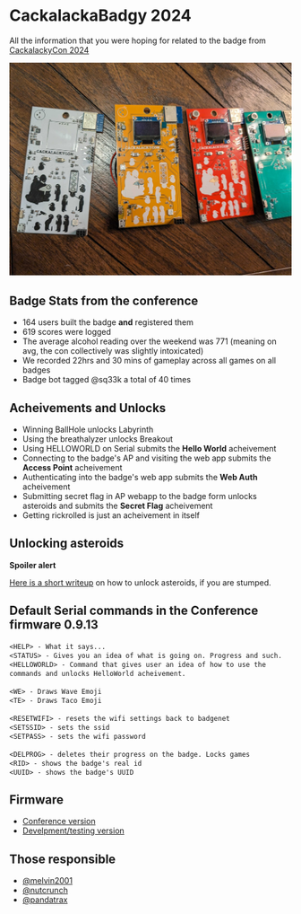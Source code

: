 # CackalackaBadgy 2024

All the information that you were hoping for related to the badge from [CackalackyCon 2024](https://cackalackycon.org/index.html) 

![alt text](https://github.com/lockfale/cackalackabadgyfirmware2024/blob/main/media/badges.jpg)

## Badge Stats from the conference 
- 164 users built the badge **and** registered them
- 619 scores were logged
- The average alcohol reading over the weekend was 771 (meaning on avg, the con collectively was slightly intoxicated)
- We recorded 22hrs and 30 mins of gameplay across all games on all badges
- Badge bot tagged @sq33k a total of 40 times

## Acheivements and Unlocks
- Winning BallHole unlocks Labyrinth
- Using the breathalyzer unlocks Breakout
- Using HELLOWORLD on Serial submits the **Hello World** acheivement
- Connecting to the badge's AP and visiting the web app submits the **Access Point** acheivement
- Authenticating into the badge's web app submits the **Web Auth** acheivement 
- Submitting secret flag in AP webapp to the badge form unlocks asteroids and submits the **Secret Flag** acheivement
- Getting rickrolled is just an acheivement in itself

## Unlocking asteroids
**Spoiler alert**

[Here is a short writeup](https://github.com/lockfale/cackalackabadgyfirmware2024/blob/main/AccessPointChallenge.md) on how to unlock asteroids, if you are stumped. 

## Default Serial commands in the Conference firmware 0.9.13
```
<HELP> - What it says...
<STATUS> - Gives you an idea of what is going on. Progress and such.
<HELLOWORLD> - Command that gives user an idea of how to use the commands and unlocks HelloWorld acheivement.

<WE> - Draws Wave Emoji
<TE> - Draws Taco Emoji

<RESETWIFI> - resets the wifi settings back to badgenet
<SETSSID> - sets the ssid
<SETPASS> - sets the wifi password

<DELPROG> - deletes their progress on the badge. Locks games
<RID> - shows the badge's real id
<UUID> - shows the badge's UUID
```
## Firmware
- [Conference version](https://github.com/lockfale/cackalackabadgyfirmware2024/tree/main/firmware/conference)
- [Develpment/testing version](https://github.com/lockfale/cackalackabadgyfirmware2024/tree/main/firmware/developers)

## Those responsible
* [@melvin2001](https://github.com/melvin2001)
* [@nutcrunch](https://github.com/persinac)
* [@pandatrax](https://github.com/pandatrax)
